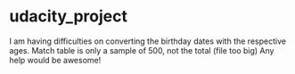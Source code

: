 # udacity_project
I am having difficulties on converting the birthday dates with the respective ages.
Match table is only a sample of 500, not the total (file too big)
Any help would be awesome!
